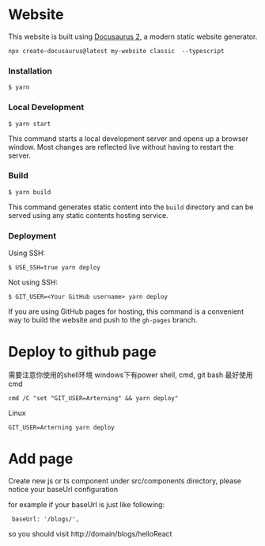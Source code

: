 # Website

This website is built using [Docusaurus 2](https://docusaurus.io/), a modern static website generator.

`npx create-docusaurus@latest my-website classic  --typescript`

### Installation

```
$ yarn
```

### Local Development

```
$ yarn start
```

This command starts a local development server and opens up a browser window. Most changes are reflected live without having to restart the server.

### Build

```
$ yarn build
```

This command generates static content into the `build` directory and can be served using any static contents hosting service.

### Deployment

Using SSH:

```
$ USE_SSH=true yarn deploy
```

Not using SSH:

```
$ GIT_USER=<Your GitHub username> yarn deploy
```

If you are using GitHub pages for hosting, this command is a convenient way to build the website and push to the `gh-pages` branch.


# Deploy to github page
需要注意你使用的shell环境
windows下有power shell, cmd, git bash
最好使用cmd

```
cmd /C "set "GIT_USER=Arterning" && yarn deploy"
```

Linux

```
GIT_USER=Arterning yarn deploy
```

# Add page 
Create new js or ts component under src/components directory, please notice your baseUrl configuration

for example if your baseUrl is just like following:
```
 baseUrl: '/blogs/',
```
so you should visit http://domain/blogs/helloReact

